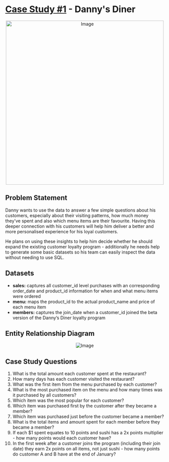 # [Case Study #1](https://8weeksqlchallenge.com/case-study-1/) - Danny's Diner 
<p align="center"> <img src="https://8weeksqlchallenge.com/images/case-study-designs/1.png" alt="Image" width="500" height="520">

## Problem Statement
Danny wants to use the data to answer a few simple questions about his customers, especially about their visiting patterns, how much money they’ve spent and also which menu items are their favourite. Having this deeper connection with his customers will help him deliver a better and more personalised experience for his loyal customers.

He plans on using these insights to help him decide whether he should expand the existing customer loyalty program - additionally he needs help to generate some basic datasets so his team can easily inspect the data without needing to use SQL.

## Datasets
- **sales:** captures all customer_id level purchases with an corresponding order_date and product_id information for when and what menu items were ordered
- **menu:** maps the product_id to the actual product_name and price of each menu item
- **members:** captures the join_date when a customer_id joined the beta version of the Danny’s Diner loyalty program

## Entity Relationship Diagram  
<p align="center"> <img src="https://user-images.githubusercontent.com/19737483/223598178-7dca9b22-775d-43f2-9180-5146937975e4.png" alt="Image">

## Case Study Questions
1. What is the total amount each customer spent at the restaurant?
2. How many days has each customer visited the restaurant?
3. What was the first item from the menu purchased by each customer?
4. What is the most purchased item on the menu and how many times was it purchased by all customers?
5. Which item was the most popular for each customer?
6. Which item was purchased first by the customer after they became a member?
7. Which item was purchased just before the customer became a member?
8. What is the total items and amount spent for each member before they became a member?
9. If each $1 spent equates to 10 points and sushi has a 2x points multiplier - how many points would each customer have?
10. In the first week after a customer joins the program (including their join date) they earn 2x points on all items, not just sushi - how many points do customer A and B have at the end of January?
